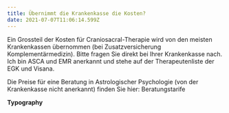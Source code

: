 ```yaml
---
title: Übernimmt die Krankenkasse die Kosten?
date: 2021-07-07T11:06:14.599Z
---
```

Ein Grossteil der Kosten für Craniosacral-Therapie wird von den meisten Krankenkassen übernommen (bei Zusatzversicherung Komplementärmedizin). Bitte fragen Sie direkt bei Ihrer Krankenkasse nach. Ich bin ASCA und EMR anerkannt und stehe auf der Therapeutenliste der EGK und Visana.

 Die Preise für eine Beratung in Astrologischer Psychologie (von der Krankenkasse nicht anerkannt) finden Sie hier: Beratungstarife

**Typography**